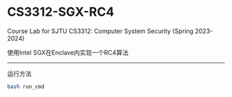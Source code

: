 # CS3312-SGX-RC4

Course Lab for SJTU CS3312: Computer System Security (Spring 2023-2024)

使用Intel SGX在Enclave内实现一个RC4算法

---

运行方法

```bash
bash run_cmd
```
